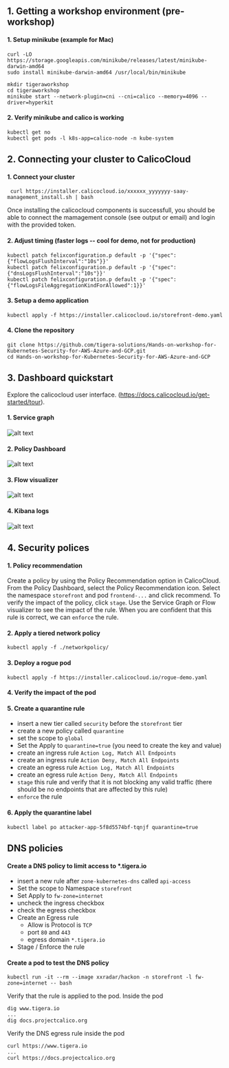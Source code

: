 ## 1. Getting a workshop environment (pre-workshop)
#### 1. Setup minikube (example for Mac)
```
curl -LO https://storage.googleapis.com/minikube/releases/latest/minikube-darwin-amd64
sudo install minikube-darwin-amd64 /usr/local/bin/minikube

mkdir tigeraworkshop
cd tigeraworkshop
minikube start --network-plugin=cni --cni=calico --memory=4096 --driver=hyperkit
```

#### 2. Verify minikube and calico is working
```
kubectl get no
kubectl get pods -l k8s-app=calico-node -n kube-system
```
## 2. Connecting your cluster to CalicoCloud
#### 1. Connect your cluster
```
 curl https://installer.calicocloud.io/xxxxxx_yyyyyyy-saay-management_install.sh | bash
```
Once installing the calicocloud components is successfull, you should be able to connect the mamagement console (see output or email) and login with the provided token.

#### 2. Adjust timing (faster logs -- cool for demo, not for production)
```
kubectl patch felixconfiguration.p default -p '{"spec":{"flowLogsFlushInterval":"10s"}}'
kubectl patch felixconfiguration.p default -p '{"spec":{"dnsLogsFlushInterval":"10s"}}'
kubectl patch felixconfiguration.p default -p '{"spec":{"flowLogsFileAggregationKindForAllowed":1}}'
```
#### 3. Setup a demo application
```
kubectl apply -f https://installer.calicocloud.io/storefront-demo.yaml
```
#### 4. Clone the repository
```
git clone https://github.com/tigera-solutions/Hands-on-workshop-for-Kubernetes-Security-for-AWS-Azure-and-GCP.git
cd Hands-on-workshop-for-Kubernetes-Security-for-AWS-Azure-and-GCP
```
## 3. Dashboard quickstart
Explore the calicocloud user interface. (https://docs.calicocloud.io/get-started/tour). 

#### 1. Service graph
![alt text](https://docs.calicocloud.io/images/service-graph4.png)

#### 2. Policy Dashboard
![alt text](https://docs.calicocloud.io/images/policy-filters.png)

#### 3. Flow visualizer
![alt text](https://docs.calicocloud.io/images/flow-viz.png)

#### 4. Kibana logs
![alt text](https://docs.calicocloud.io/images/kibana-logs.png)

## 4. Security polices 

#### 1. Policy recommendation 
Create a policy by using the Policy Recommendation option in CalicoCloud. From the Policy Dashboard, select the Policy Recommendation icon. Select the namespace `storefront` and pod `frontend-...` and click recommend. To verify the impact of the policy, click `stage`. Use the Service Graph or Flow visualizer to see the impact of the rule. When you are confident that this rule is correct, we can `enforce` the rule. 

#### 2. Apply a tiered network policy
```
kubectl apply -f ./networkpolicy/
```
#### 3. Deploy a rogue pod
```
kubectl apply -f https://installer.calicocloud.io/rogue-demo.yaml
```
#### 4. Verify the impact of the pod

#### 5. Create a quarantine rule
* insert a new tier called `security` before the `storefront` tier
* create a new policy called `quarantine`
* set the scope to `global`
* Set the Apply to `quarantine=true` (you need to create the key and value)
* create  an ingress rule `Action Log, Match All Endpoints`
* create  an ingress rule `Action Deny, Match All Endpoints`
* create  an egress rule `Action Log, Match All Endpoints`
* create  an egress rule `Action Deny, Match All Endpoints`
* `stage` this rule and verify that it is not blocking any valid traffic (there should be no endpoints that are affected by this rule)
* `enforce` the rule

#### 6. Apply the quarantine label
```
kubectl label po attacker-app-5f8d5574bf-tqnjf quarantine=true
```
## DNS policies
#### Create a DNS policy to limit access to *.tigera.io
*  insert a new rule after `zone-kubernetes-dns` called `api-access`
*  Set the scope to Namespace `storefront`
*  Set Apply to `fw-zone=internet`
*  uncheck the ingress checkbox
*  check the egress checkbox
*  Create an Egress rule 
      * Allow is Protocol is `TCP`
      * port `80` and `443` 
      * egress domain `*.tigera.io`
* Stage / Enforce the rule

#### Create a pod to test the DNS policy
```
kubectl run -it --rm --image xxradar/hackon -n storefront -l fw-zone=internet -- bash
```
Verify that the rule is applied to the pod. Inside the pod
```
dig www.tigera.io
...
dig docs.projectcalico.org
```
Verify the DNS egress rule inside the pod
```
curl https://www.tigera.io
...
curl https://docs.projectcalico.org
```

 
